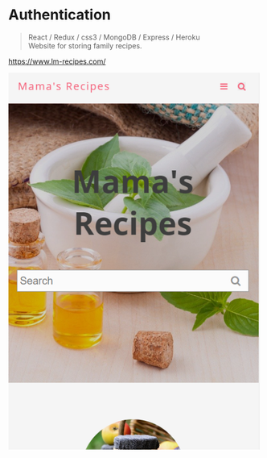 # Authentication
> React / Redux / css3 / MongoDB / Express / Heroku <br />
> Website for storing family recipes.

https://www.lm-recipes.com/

<img src="frontend/public/images/lm-recipes.PNG" width="500">